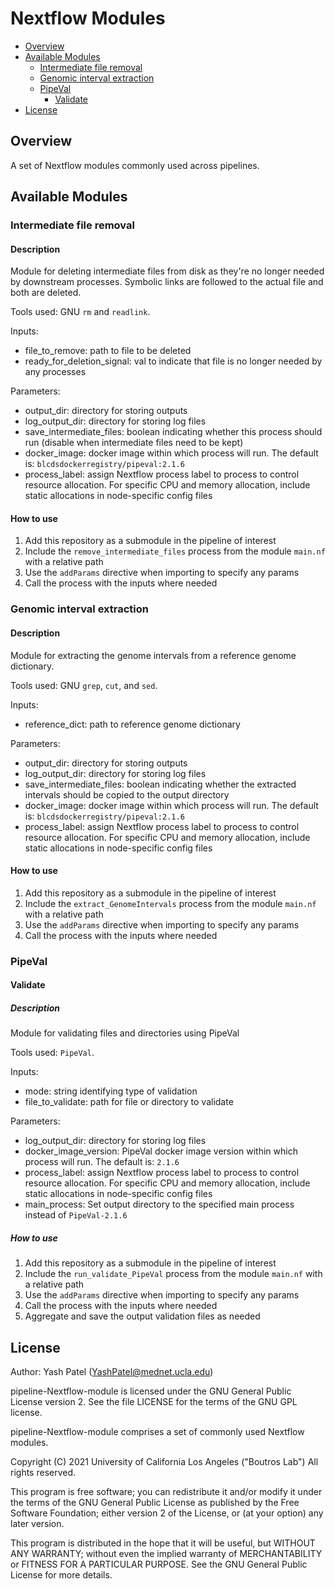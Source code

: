 # Nextflow Modules


- [Overview](#overview)
- [Available Modules](#available-modules)
  - [Intermediate file removal](#intermediate-file-removal)
  - [Genomic interval extraction](#genomic-interval-extraction)
  - [PipeVal](#pipeval)
    - [Validate](#validate)
- [License](#License)


## Overview

A set of Nextflow modules commonly used across pipelines.

## Available Modules

### Intermediate file removal

#### Description

Module for deleting intermediate files from disk as they're no longer needed by downstream processes. Symbolic links are followed to the actual file and both are deleted.

Tools used: GNU `rm` and `readlink`.

Inputs:
  - file_to_remove: path to file to be deleted
  - ready_for_deletion_signal: val to indicate that file is no longer needed by any processes

Parameters:
  - output_dir: directory for storing outputs
  - log_output_dir: directory for storing log files
  - save_intermediate_files: boolean indicating whether this process should run (disable when intermediate files need to be kept)
  - docker_image: docker image within which process will run. The default is: `blcdsdockerregistry/pipeval:2.1.6`
  - process_label: assign Nextflow process label to process to control resource allocation. For specific CPU and memory allocation, include static allocations in node-specific config files

#### How to use

1. Add this repository as a submodule in the pipeline of interest
2. Include the `remove_intermediate_files` process from the module `main.nf` with a relative path
3. Use the `addParams` directive when importing to specify any params
4. Call the process with the inputs where needed

### Genomic interval extraction

#### Description

Module for extracting the genome intervals from a reference genome dictionary.

Tools used: GNU `grep`, `cut`, and `sed`.

Inputs:
  - reference_dict: path to reference genome dictionary

Parameters:
  - output_dir: directory for storing outputs
  - log_output_dir: directory for storing log files
  - save_intermediate_files: boolean indicating whether the extracted intervals should be copied to the output directory
  - docker_image: docker image within which process will run. The default is: `blcdsdockerregistry/pipeval:2.1.6`
  - process_label: assign Nextflow process label to process to control resource allocation. For specific CPU and memory allocation, include static allocations in node-specific config files

#### How to use

1. Add this repository as a submodule in the pipeline of interest
2. Include the `extract_GenomeIntervals` process from the module `main.nf` with a relative path
3. Use the `addParams` directive when importing to specify any params
4. Call the process with the inputs where needed

### PipeVal

#### Validate

##### Description

Module for validating files and directories using PipeVal

Tools used: `PipeVal`.

Inputs:
  - mode: string identifying type of validation
  - file_to_validate: path for file or directory to validate

Parameters:
  - log_output_dir: directory for storing log files
  - docker_image_version: PipeVal docker image version within which process will run. The default is: `2.1.6`
  - process_label: assign Nextflow process label to process to control resource allocation. For specific CPU and memory allocation, include static allocations in node-specific config files
  - main_process: Set output directory to the specified main process instead of `PipeVal-2.1.6 `

##### How to use

1. Add this repository as a submodule in the pipeline of interest
2. Include the `run_validate_PipeVal` process from the module `main.nf` with a relative path
3. Use the `addParams` directive when importing to specify any params
4. Call the process with the inputs where needed
5. Aggregate and save the output validation files as needed


## License

Author: Yash Patel (YashPatel@mednet.ucla.edu)

pipeline-Nextflow-module is licensed under the GNU General Public License version 2. See the file LICENSE for the terms of the GNU GPL license.

pipeline-Nextflow-module comprises a set of commonly used Nextflow modules.

Copyright (C) 2021 University of California Los Angeles ("Boutros Lab") All rights reserved.

This program is free software; you can redistribute it and/or modify it under the terms of the GNU General Public License as published by the Free Software Foundation; either version 2 of the License, or (at your option) any later version.

This program is distributed in the hope that it will be useful, but WITHOUT ANY WARRANTY; without even the implied warranty of MERCHANTABILITY or FITNESS FOR A PARTICULAR PURPOSE. See the GNU General Public License for more details.

